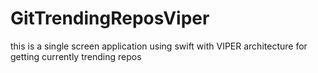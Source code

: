 # GitTrendingReposViper
this is a single screen application using swift with VIPER architecture for getting currently trending repos
